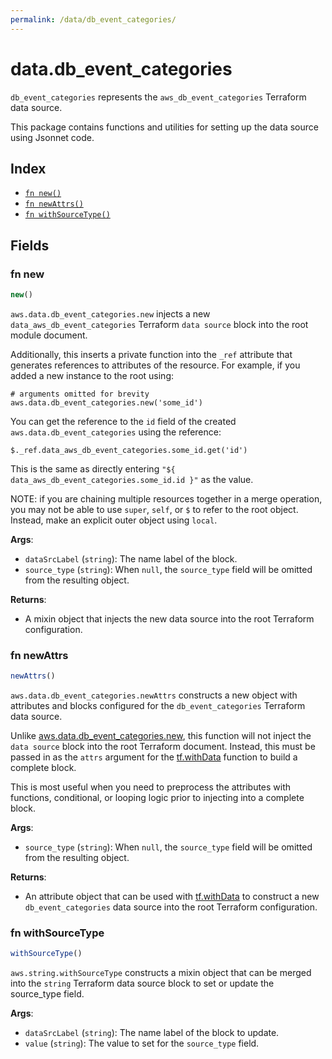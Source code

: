 ```yaml
---
permalink: /data/db_event_categories/
---
```


# data.db_event_categories

`db_event_categories` represents the `aws_db_event_categories` Terraform data source.



This package contains functions and utilities for setting up the data source using Jsonnet code.


## Index

* [`fn new()`](#fn-new)
* [`fn newAttrs()`](#fn-newattrs)
* [`fn withSourceType()`](#fn-withsourcetype)

## Fields

### fn new

```ts
new()
```


`aws.data.db_event_categories.new` injects a new `data_aws_db_event_categories` Terraform `data source`
block into the root module document.

Additionally, this inserts a private function into the `_ref` attribute that generates references to attributes of the
resource. For example, if you added a new instance to the root using:

    # arguments omitted for brevity
    aws.data.db_event_categories.new('some_id')

You can get the reference to the `id` field of the created `aws.data.db_event_categories` using the reference:

    $._ref.data_aws_db_event_categories.some_id.get('id')

This is the same as directly entering `"${ data_aws_db_event_categories.some_id.id }"` as the value.

NOTE: if you are chaining multiple resources together in a merge operation, you may not be able to use `super`, `self`,
or `$` to refer to the root object. Instead, make an explicit outer object using `local`.

**Args**:
  - `dataSrcLabel` (`string`): The name label of the block.
  - `source_type` (`string`):  When `null`, the `source_type` field will be omitted from the resulting object.

**Returns**:
- A mixin object that injects the new data source into the root Terraform configuration.


### fn newAttrs

```ts
newAttrs()
```


`aws.data.db_event_categories.newAttrs` constructs a new object with attributes and blocks configured for the `db_event_categories`
Terraform data source.

Unlike [aws.data.db_event_categories.new](#fn-new), this function will not inject the `data source`
block into the root Terraform document. Instead, this must be passed in as the `attrs` argument for the
[tf.withData](https://github.com/tf-libsonnet/core/tree/main/docs#fn-withdata) function to build a complete block.

This is most useful when you need to preprocess the attributes with functions, conditional, or looping logic prior to
injecting into a complete block.

**Args**:
  - `source_type` (`string`):  When `null`, the `source_type` field will be omitted from the resulting object.

**Returns**:
  - An attribute object that can be used with [tf.withData](https://github.com/tf-libsonnet/core/tree/main/docs#fn-withdata) to construct a new `db_event_categories` data source into the root Terraform configuration.


### fn withSourceType

```ts
withSourceType()
```

`aws.string.withSourceType` constructs a mixin object that can be merged into the `string`
Terraform data source block to set or update the source_type field.



**Args**:
  - `dataSrcLabel` (`string`): The name label of the block to update.
  - `value` (`string`): The value to set for the `source_type` field.
